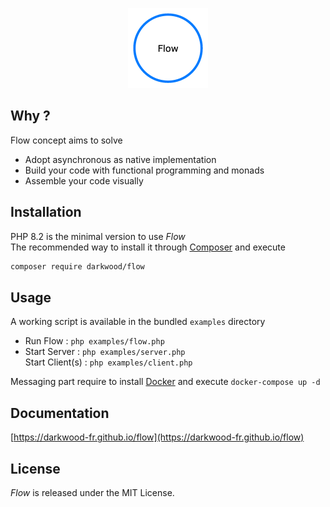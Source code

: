 <p align="center">
  <a href="https://github.com/darkwood-fr/flow">
    <img src="docs/images/logo.png" width="auto" height="128px" alt="Flow">
  </a>
</p>

## Why ?

Flow concept aims to solve

- Adopt asynchronous as native implementation
- Build your code with functional programming and monads
- Assemble your code visually

## Installation

PHP 8.2 is the minimal version to use _Flow_  
The recommended way to install it through [Composer](http://getcomposer.org/) and execute

```bash
composer require darkwood/flow
```

## Usage

A working script is available in the bundled `examples` directory

- Run Flow : `php examples/flow.php`
- Start Server : `php examples/server.php`  
  Start Client(s) : `php examples/client.php`

Messaging part require to install [Docker](https://www.docker.com) and execute `docker-compose up -d`

## Documentation

[https://darkwood-fr.github.io/flow](https://darkwood-fr.github.io/flow)

## License

_Flow_ is released under the MIT License.
